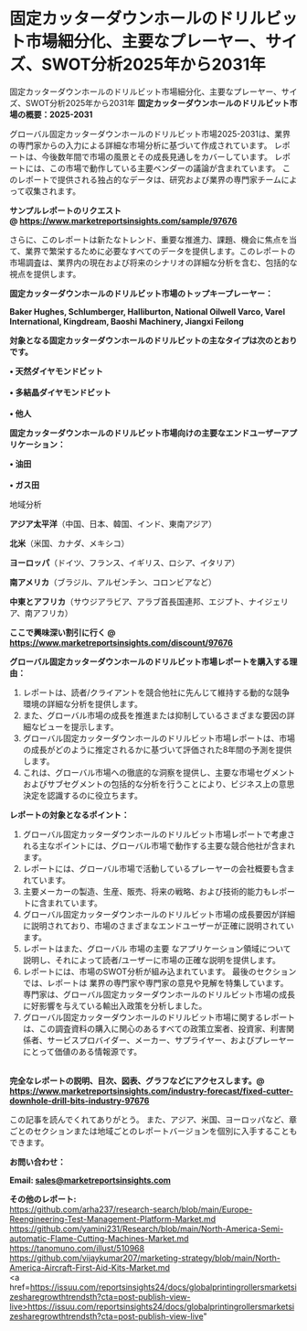 # 固定カッターダウンホールのドリルビット市場細分化、主要なプレーヤー、サイズ、SWOT分析2025年から2031年
固定カッターダウンホールのドリルビット市場細分化、主要なプレーヤー、サイズ、SWOT分析2025年から2031年
<strong><b>固定カッターダウンホールのドリルビット市場の概要：2025-2031</b></strong>

グローバル固定カッターダウンホールのドリルビット市場2025-2031は、業界の専門家からの入力による詳細な市場分析に基づいて作成されています。 レポートは、今後数年間で市場の風景とその成長見通しをカバーしています。 レポートには、この市場で動作している主要ベンダーの議論が含まれています。 このレポートで提供される独占的なデータは、研究および業界の専門家チームによって収集されます。

<strong>サンプルレポートのリクエスト @ <a href=https://www.marketreportsinsights.com/sample/97676>https://www.marketreportsinsights.com/sample/97676</a></strong>

さらに、このレポートは新たなトレンド、重要な推進力、課題、機会に焦点を当て、業界で繁栄するために必要なすべてのデータを提供します。このレポートの市場調査は、業界内の現在および将来のシナリオの詳細な分析を含む、包括的な視点を提供します。

<strong>固定カッターダウンホールのドリルビット市場のトップキープレーヤー：</strong>

<strong>Baker Hughes, Schlumberger, Halliburton, National Oilwell Varco, Varel International, Kingdream, Baoshi Machinery, Jiangxi Feilong</strong>

<strong><b>対象となる固定カッターダウンホールのドリルビットの主なタイプは次のとおりです。</b></strong>

<strong>• 天然ダイヤモンドビット<br><br>• 多結晶ダイヤモンドビット<br><br>• 他人</strong>

<strong><b>固定カッターダウンホールのドリルビット市場向けの主要なエンドユーザーアプリケーション：</b></strong>

<strong>• 油田<br><br>• ガス田</strong>

 地域分析

<strong><b>アジア太平洋</b></strong>（中国、日本、韓国、インド、東南アジア）

<strong><b>北米</b></strong>（米国、カナダ、メキシコ）

<strong><b>ヨーロッパ</b></strong>（ドイツ、フランス、イギリス、ロシア、イタリア）

<strong><b>南アメリカ</b></strong>（ブラジル、アルゼンチン、コロンビアなど）

<strong><b>中東とアフリカ</b></strong>（サウジアラビア、アラブ首長国連邦、エジプト、ナイジェリア、南アフリカ）

<strong>ここで興味深い割引に行く @ <a href=https://www.marketreportsinsights.com/discount/97676>https://www.marketreportsinsights.com/discount/97676</a></strong>

<strong><b>グローバル固定カッターダウンホールのドリルビット市場レポートを購入する理由：</b></strong>
<ol>
  <li>レポートは、読者/クライアントを競合他社に先んじて維持する動的な競争環境の詳細な分析を提供します。</li>
  <li>また、グローバル市場の成長を推進または抑制しているさまざまな要因の詳細なビューを提示します。</li>
  <li>グローバル固定カッターダウンホールのドリルビット市場レポートは、市場の成長がどのように推定されるかに基づいて評価された8年間の予測を提供します。</li>
  <li>これは、グローバル市場への徹底的な洞察を提供し、主要な市場セグメントおよびサブセグメントの包括的な分析を行うことにより、ビジネス上の意思決定を認識するのに役立ちます。</li>
</ol>
<strong><b>レポートの対象となるポイント：</b></strong>
<ol>
  <li>グローバル固定カッターダウンホールのドリルビット市場レポートで考慮される主なポイントには、グローバル市場で動作する主要な競合他社が含まれます。</li>
  <li>レポートには、グローバル市場で活動しているプレーヤーの会社概要も含まれています。</li>
  <li>主要メーカーの製造、生産、販売、将来の戦略、および技術的能力もレポートに含まれています。</li>
  <li>グローバル固定カッターダウンホールのドリルビット市場の成長要因が詳細に説明されており、市場のさまざまなエンドユーザーが正確に説明されています。</li>
  <li>レポートはまた、グローバル 市場の主要 なアプリケーション領域について説明し、それによって読者/ユーザーに市場の正確な説明を提供します。</li>
  <li>レポートには、市場のSWOT分析が組み込まれています。 最後のセクションでは、レポートは 業界の専門家や専門家の意見や見解を特集しています。 専門家は、グローバル固定カッターダウンホールのドリルビット市場の成長に好影響を与えている輸出入政策を分析しました。</li>
  <li>グローバル固定カッターダウンホールのドリルビット市場に関するレポートは、この調査資料の購入に関心のあるすべての政策立案者、投資家、利害関係者、サービスプロバイダー、メーカー、サプライヤー、およびプレーヤーにとって価値のある情報源です。</li>
</ol><br>
<strong>完全なレポートの説明、目次、図表、グラフなどにアクセスします。@ <a href=https://www.marketreportsinsights.com/industry-forecast/fixed-cutter-downhole-drill-bits-industry-97676>https://www.marketreportsinsights.com/industry-forecast/fixed-cutter-downhole-drill-bits-industry-97676</a></strong>

この記事を読んでくれてありがとう。 また、アジア、米国、ヨーロッパなど、章ごとのセクションまたは地域ごとのレポートバージョンを個別に入手することもできます。

<strong><b>お問い合わせ：</b></strong>

<strong>Email: </strong><a href=mailto:sales@marketreportsinsights.com><strong>sales@marketreportsinsights.com</strong></a>

<strong>その他のレポート:</strong>
<br>
<a href=https://github.com/arha237/research-search/blob/main/Europe-Reengineering-Test-Management-Platform-Market.md>https://github.com/arha237/research-search/blob/main/Europe-Reengineering-Test-Management-Platform-Market.md</a>
<br>
<a href=https://github.com/yamini231/Research/blob/main/North-America-Semi-automatic-Flame-Cutting-Machines-Market.md>https://github.com/yamini231/Research/blob/main/North-America-Semi-automatic-Flame-Cutting-Machines-Market.md</a>
<br>
<a href=https://tanomuno.com/illust/510968>https://tanomuno.com/illust/510968</a>
<br>
<a href=https://github.com/vijaykumar207/marketing-strategy/blob/main/North-America-Aircraft-First-Aid-Kits-Market.md>https://github.com/vijaykumar207/marketing-strategy/blob/main/North-America-Aircraft-First-Aid-Kits-Market.md</a>
<br>
<a href=https://issuu.com/reportsinsights24/docs/globalprintingrollersmarketsizesharegrowthtrendsth?cta=post-publish-view-live>https://issuu.com/reportsinsights24/docs/globalprintingrollersmarketsizesharegrowthtrendsth?cta=post-publish-view-live</a>"
